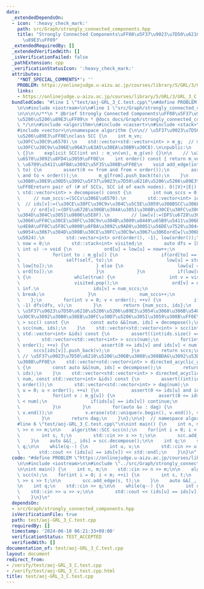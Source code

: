 ```yaml
---
data:
  _extendedDependsOn:
  - icon: ':heavy_check_mark:'
    path: src/Graph/strongly_connected_components.hpp
    title: "Strongly Connected Components\uFF08\u5F37\u9023\u7D50\u6210\u5206\u5206\
      \u89E3\uFF09"
  _extendedRequiredBy: []
  _extendedVerifiedWith: []
  _isVerificationFailed: false
  _pathExtension: cpp
  _verificationStatusIcon: ':heavy_check_mark:'
  attributes:
    '*NOT_SPECIAL_COMMENTS*': ''
    PROBLEM: https://onlinejudge.u-aizu.ac.jp/courses/library/5/GRL/3/GRL_3_C
    links:
    - https://onlinejudge.u-aizu.ac.jp/courses/library/5/GRL/3/GRL_3_C
  bundledCode: "#line 1 \"test/aoj-GRL_3_C.test.cpp\"\n#define PROBLEM \"https://onlinejudge.u-aizu.ac.jp/courses/library/5/GRL/3/GRL_3_C\"\
    \n\n#include <iostream>\n\n#line 1 \"src/Graph/strongly_connected_components.hpp\"\
    \n\n\n\n/**\n * @brief Strongly Connected Components\uFF08\u5F37\u9023\u7D50\u6210\
    \u5206\u5206\u89E3\uFF09\n * @docs docs/Graph/strongly_connected_components.md\n\
    \ */\n\n#include <algorithm>\n#include <cassert>\n#include <stack>\n#include <utility>\n\
    #include <vector>\n\nnamespace algorithm {\n\n// \u5F37\u9023\u7D50\u6210\u5206\
    \u5206\u89E3\uFF0E\nclass SCC {\n    int m_vn;                            // m_vn:=(\u30CE\
    \u30FC\u30C9\u6570).\n    std::vector<std::vector<int> > m_g;  // m_g[v][]:=(\u30CE\
    \u30FC\u30C9v\u306E\u96A3\u63A5\u30EA\u30B9\u30C8).\n\npublic:\n    SCC() : SCC(0)\
    \ {}\n    explicit SCC(int vn) : m_vn(vn), m_g(vn) {}\n\n    // \u30CE\u30FC\u30C9\
    \u6570\u3092\u8FD4\u3059\uFF0E\n    int order() const { return m_vn; }\n    //\
    \ \u6709\u5411\u8FBA\u3092\u5F35\u308B\uFF0E\n    void add_edge(int from, int\
    \ to) {\n        assert(0 <= from and from < order());\n        assert(0 <= to\
    \ and to < order());\n        m_g[from].push_back(to);\n    }\n    // \u6709\u5411\
    \u30B0\u30E9\u30D5\u3092\u5F37\u9023\u7D50\u6210\u5206\u5206\u89E3\u3059\u308B\
    \uFF0Ereturn pair of (# of SCCs, SCC id of each nodes). O(|V|+|E|).\n    std::pair<int,\
    \ std::vector<int> > decompose() const {\n        int num_sccs = 0;          \
    \     // num_sccs:=(SCCs\u306E\u6570).\n        std::vector<int> ids(order());\
    \  // ids[v]:=(\u30CE\u30FC\u30C9v\u304C\u5C5E\u3059\u308BSCC\u306EID).\n    \
    \    // ord[v]:=(DFS\u6728\u306B\u304A\u3051\u308B\u30CE\u30FC\u30C9v\u306E\u884C\
    \u304D\u304C\u3051\u9806\u5E8F).\n        // low[v]:=(DFS\u6728\u306B\u304A\u3044\
    \u3066\uFF0C\u30CE\u30FC\u30C9v\u304B\u3089\u8449\u65B9\u5411\u306B0\u56DE\u4EE5\
    \u4E0A\uFF0C\u5F8C\u9000\u8FBA\u3092\u9AD8\u30051\u56DE\u7528\u3044\u3066\u5230\
    \u9054\u3067\u304D\u308B\u30CE\u30FC\u30C9w\u3067\u306Eord[w]\u306E\u6700\u5C0F\
    \u5024).\n        std::vector<int> ord(order(), -1), low(order());\n        int\
    \ now = 0;\n        std::stack<int> visited;\n        auto dfs = [&](auto self,\
    \ int u) -> void {\n            ord[u] = low[u] = now++;\n            visited.push(u);\n\
    \            for(int to : m_g[u]) {\n                if(ord[to] == -1) {\n   \
    \                 self(self, to);\n                    low[u] = std::min(low[u],\
    \ low[to]);\n                } else {\n                    low[u] = std::min(low[u],\
    \ ord[to]);\n                }\n            }\n            if(low[u] == ord[u])\
    \ {\n                while(true) {\n                    int v = visited.top();\n\
    \                    visited.pop();\n                    ord[v] = order();  //\
    \ inf.\n                    ids[v] = num_sccs;\n                    if(v == u)\
    \ break;\n                }\n                num_sccs++;\n            }\n    \
    \    };\n        for(int v = 0; v < order(); ++v) {\n            if(ord[v] ==\
    \ -1) dfs(dfs, v);\n        }\n        return {num_sccs, ids};\n    }\n    //\
    \ \u5F37\u9023\u7D50\u6210\u5206\u5206\u89E3\u3054\u3068\u306B\u5404\u30CE\u30FC\
    \u30C9\u3092\u30B0\u30EB\u30FC\u30D7\u5206\u3051\u3059\u308B\uFF0E\n    std::vector<std::vector<int>\
    \ > scc() const {\n        const auto &&[num, ids] = decompose();\n        return\
    \ scc(num, ids);\n    }\n    std::vector<std::vector<int> > scc(int num, const\
    \ std::vector<int> &ids) const {\n        assert((int)ids.size() == order());\n\
    \        std::vector<std::vector<int> > sccs(num);\n        for(int v = 0; v <\
    \ order(); ++v) {\n            assert(0 <= ids[v] and ids[v] < num);\n       \
    \     sccs[ids[v]].push_back(v);\n        }\n        return sccs;\n    }\n   \
    \ // \u5F37\u9023\u7D50\u6210\u5206\u306B\u3088\u308BDAG\u3092\u53D6\u5F97\u3059\
    \u308B\uFF0E\n    std::vector<std::vector<int> > directed_acyclic_graph() const\
    \ {\n        const auto &&[num, ids] = decompose();\n        return directed_acyclic_graph(num,\
    \ ids);\n    }\n    std::vector<std::vector<int> > directed_acyclic_graph(int\
    \ num, const std::vector<int> &ids) const {\n        assert((int)ids.size() ==\
    \ order());\n        std::vector<std::vector<int> > dag(num);\n        for(int\
    \ u = 0; u < order(); ++u) {\n            assert(0 <= ids[u] and ids[u] < num);\n\
    \            for(int v : m_g[u]) {\n                assert(0 <= ids[v] and ids[v]\
    \ < num);\n                if(ids[u] == ids[v]) continue;\n                dag[ids[u]].push_back(ids[v]);\n\
    \            }\n        }\n        for(auto &v : dag) {\n            std::sort(v.begin(),\
    \ v.end());\n            v.erase(std::unique(v.begin(), v.end()), v.end());\n\
    \        }\n        return dag;\n    }\n};\n\n}  // namespace algorithm\n\n\n\
    #line 6 \"test/aoj-GRL_3_C.test.cpp\"\n\nint main() {\n    int n, m;\n    std::cin\
    \ >> n >> m;\n\n    algorithm::SCC scc(n);\n    for(int i = 0; i < m; ++i) {\n\
    \        int s, t;\n        std::cin >> s >> t;\n\n        scc.add_edge(s, t);\n\
    \    }\n    auto &&[_, ids] = scc.decompose();\n\n    int q;\n    std::cin >>\
    \ q;\n\n    while(q--) {\n        int u, v;\n        std::cin >> u >> v;\n\n \
    \       std::cout << (ids[u] == ids[v]) << std::endl;\n    }\n}\n"
  code: "#define PROBLEM \"https://onlinejudge.u-aizu.ac.jp/courses/library/5/GRL/3/GRL_3_C\"\
    \n\n#include <iostream>\n\n#include \"../src/Graph/strongly_connected_components.hpp\"\
    \n\nint main() {\n    int n, m;\n    std::cin >> n >> m;\n\n    algorithm::SCC\
    \ scc(n);\n    for(int i = 0; i < m; ++i) {\n        int s, t;\n        std::cin\
    \ >> s >> t;\n\n        scc.add_edge(s, t);\n    }\n    auto &&[_, ids] = scc.decompose();\n\
    \n    int q;\n    std::cin >> q;\n\n    while(q--) {\n        int u, v;\n    \
    \    std::cin >> u >> v;\n\n        std::cout << (ids[u] == ids[v]) << std::endl;\n\
    \    }\n}\n"
  dependsOn:
  - src/Graph/strongly_connected_components.hpp
  isVerificationFile: true
  path: test/aoj-GRL_3_C.test.cpp
  requiredBy: []
  timestamp: '2024-06-10 06:21:33+09:00'
  verificationStatus: TEST_ACCEPTED
  verifiedWith: []
documentation_of: test/aoj-GRL_3_C.test.cpp
layout: document
redirect_from:
- /verify/test/aoj-GRL_3_C.test.cpp
- /verify/test/aoj-GRL_3_C.test.cpp.html
title: test/aoj-GRL_3_C.test.cpp
---
```

